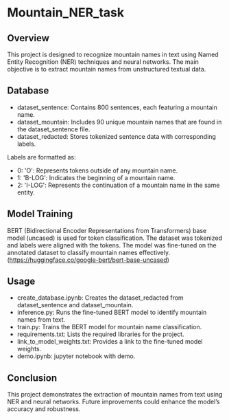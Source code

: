 # Mountain_NER_task
## Overview

This project is designed to recognize mountain names in text using Named Entity Recognition (NER) techniques and neural networks. The main objective is to extract mountain names from unstructured textual data.

## Database

* dataset_sentence: Contains 800 sentences, each featuring a mountain name.
* dataset_mountain: Includes 90 unique mountain names that are found in the dataset_sentence file.
* dataset_redacted: Stores tokenized sentence data with corresponding labels.
  
Labels are formatted as:
* 0: 'O': Represents tokens outside of any mountain name.
* 1: 'B-LOG': Indicates the beginning of a mountain name.
* 2: 'I-LOG': Represents the continuation of a mountain name in the same entity.

## Model Training

BERT (Bidirectional Encoder Representations from Transformers) base model (uncased) is used for token classification.
The dataset was tokenized and labels were aligned with the tokens.
The model was fine-tuned on the annotated dataset to classify mountain names effectively.
(https://huggingface.co/google-bert/bert-base-uncased)
## Usage

* create_database.ipynb: Creates the dataset_redacted from dataset_sentence and dataset_mountain.
* inference.py: Runs the fine-tuned BERT model to identify mountain names from text.
* train.py: Trains the BERT model for mountain name classification.
* requirements.txt: Lists the required libraries for the project.
* link_to_model_weights.txt: Provides a link to the fine-tuned model weights.
* demo.ipynb: jupyter notebook with demo.
## Conclusion

This project demonstrates the extraction of mountain names from text using NER and neural networks. Future improvements could enhance the model’s accuracy and robustness.
